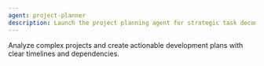```yaml
---
agent: project-planner
description: Launch the project planning agent for strategic task decomposition
---
```


Analyze complex projects and create actionable development plans with clear timelines and dependencies.
